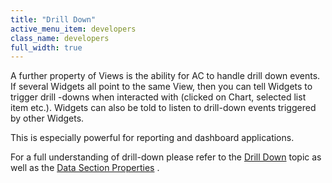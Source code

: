 ```yaml
---
title: "Drill Down"
active_menu_item: developers
class_name: developers
full_width: true
---
```



A further property of Views is the ability for AC to handle drill down events. If several Widgets all point to the same View, then you can tell Widgets to trigger drill -downs when interacted with (clicked on Chart, selected list item etc.). Widgets can also be told to listen to drill-down events triggered by other Widgets.

This is especially powerful for reporting and dashboard applications.

For a full understanding of drill-down please refer to the [Drill Down](/developers/documentation/product-guide/advanced-features/data-integration-reporting-dashboards/drilling-down) topic as well as the [Data Section Properties](/developers/documentation/product-guide/advanced-features/data-integration-reporting-dashboards/data-section-properties/) .

